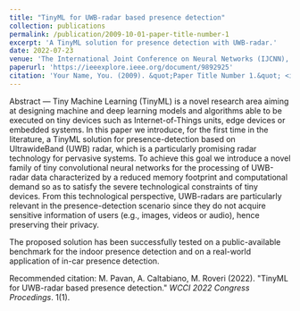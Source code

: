 ```yaml
---
title: "TinyML for UWB-radar based presence detection"
collection: publications
permalink: /publication/2009-10-01-paper-title-number-1
excerpt: 'A TinyML solution for presence detection with UWB-radar.'
date: 2022-07-23
venue: 'The International Joint Conference on Neural Networks (IJCNN), Padua (IT), 2022 Congress proceedings'
paperurl: 'https://ieeexplore.ieee.org/document/9892925'
citation: 'Your Name, You. (2009). &quot;Paper Title Number 1.&quot; <i>Journal 1</i>. 1(1).'
---
```

Abstract — Tiny Machine Learning (TinyML) is a novel research area aiming at designing machine and deep learning models and algorithms able to be executed on tiny devices such as Internet-of-Things units, edge devices or embedded systems. 
In this paper we introduce, for the first time in the literature, a TinyML solution for presence-detection based on UltrawideBand (UWB) radar, which is a particularly promising radar technology for pervasive systems.
To achieve this goal we introduce a novel family of tiny convolutional neural networks for the processing of UWB-radar data characterized by a reduced memory footprint and computational demand so as to satisfy the severe technological constraints of tiny devices. From this technological perspective, UWB-radars are particularly relevant in the presence-detection scenario since they do not acquire sensitive information of users (e.g., images, videos or audio), hence preserving their privacy.

The proposed solution has been successfully tested on a public-available benchmark for the indoor presence detection and on a real-world application of in-car presence detection. 

Recommended citation: M. Pavan, A. Caltabiano, M. Roveri (2022). "TinyML for UWB-radar based presence detection." <i>WCCI 2022 Congress Procedings</i>. 1(1).
